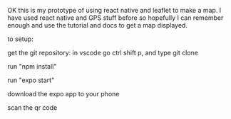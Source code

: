 OK this is my prototype of using react native and leaflet to make a map.
I have used react native and GPS stuff before so hopefully I can remember enough
and use the tutorial and docs to get a map displayed.

to setup:

get the git repository: in vscode go ctrl shift p, and type git clone

run "npm install"

run "expo start"

download the expo app to your phone

scan the qr code